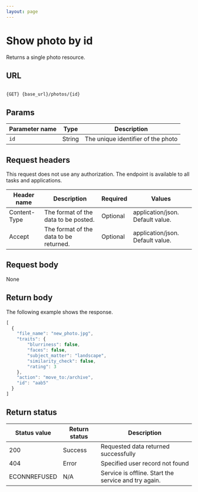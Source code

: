 ```yaml
---
layout: page
---
```


# Show photo by id

Returns a single photo resource.

## URL

```shell

{GET} {base_url}/photos/{id}
```

## Params

| Parameter name | Type | Description |
| -------------- | ------ | ------------ |
| `id` | String | The unique identifier of the photo | 

## Request headers

This request does not use any authorization. The endpoint is available to all tasks and applications.

| Header name | Description | Required | Values |
| -------------- | ------ | ------------ |------------ |
| Content-Type | The format of the data to be posted. | Optional | application/json. Default value.  |
| Accept | The format of the data to be returned. | Optional | application/json. Default value. |


## Request body

None

## Return body

The following example shows the response. 

```js
[
  {
    "file_name": "new_photo.jpg",
    "traits": {
        "blurriness": false,
        "faces": false,
        "subject_matter": "landscape",
        "similarity_check": false,
        "rating": 3
    },
    "action": "move_to:/archive",
    "id": "aab5"
  }
]
```

## Return status

| Status value | Return status | Description |
| ------------- | ----------- | ----------- |
| 200 | Success | Requested data returned successfully |
| 404 | Error | Specified user record not found |
|  ECONNREFUSED | N/A | Service is offline. Start the service and try again. |